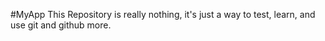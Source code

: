 #MyApp
This Repository is really nothing, it's just a way to test, learn, and use git and github more.
